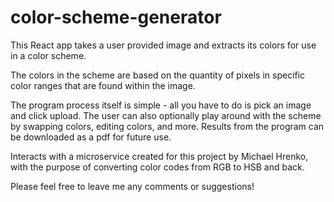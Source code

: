 # color-scheme-generator

This React app takes a user provided image and extracts its colors for use in a color scheme.

The colors in the scheme are based on the quantity of pixels in specific color ranges that are found within the image.

The program process itself is simple - all you have to do is pick an image and click upload. 
The user can also optionally play around with the scheme by swapping colors, editing colors, and more. 
Results from the program can be downloaded as a pdf for future use. 

Interacts with a microservice created for this project by Michael Hrenko, with the purpose of converting color codes from RGB to HSB and back.

Please feel free to leave me any comments or suggestions!
